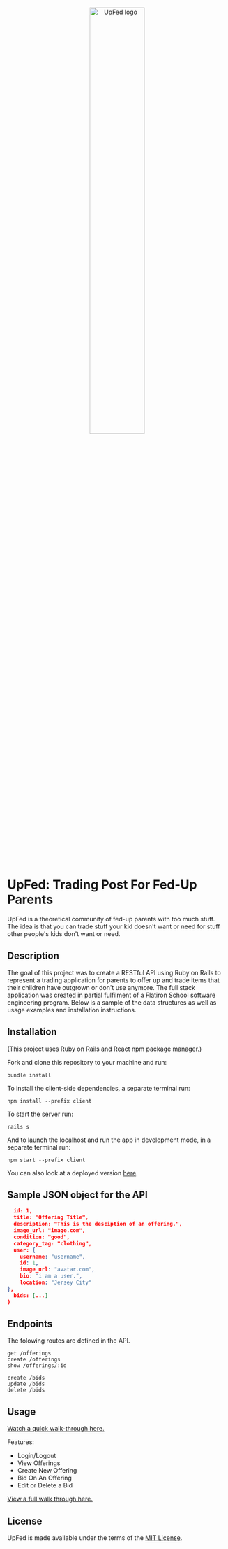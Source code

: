 <br/>
<p align="center">
    <a href="https://upfed.onrender.com/" target="_blank">
        <img width="50%" src="https://i.imgur.com/pDinA3g.png" alt="UpFed logo">
    </a>
</p>

# UpFed: Trading Post For Fed-Up Parents

UpFed is a theoretical community of fed-up parents with too much stuff. The idea is that you can trade stuff your kid doesn't want or need for stuff other people's kids don't want or need.

## Description

The goal of this project was to create a RESTful API using Ruby on Rails to represent a trading application for parents to offer up and trade items that their children have outgrown or don't use anymore. The full stack application was created in partial fulfilment of a Flatiron School software engineering program. Below is a sample of the data structures as well as usage examples and installation instructions.

## Installation

(This project uses Ruby on Rails and React npm package manager.)

Fork and clone this repository to your machine and run:

```
bundle install
```

To install the client-side dependencies, a separate terminal run:

```
npm install --prefix client
```

To start the server run:

```
rails s
```

And to launch the localhost and run the app in development mode, in a separate terminal run:

```
npm start --prefix client
```

You can also look at a deployed version [here](https://upfed.onrender.com/).

## Sample JSON object for the API

```json
  id: 1,
  title: "Offering Title",
  description: "This is the desciption of an offering.",
  image_url: "image.com",
  condition: "good",
  category_tag: "clothing",
  user: {
    username: "username",
    id: 1,
    image_url: "avatar.com",
    bio: "i am a user.",
    location: "Jersey City"
},
  bids: [...]
}
```

## Endpoints

The folowing routes are defined in the API.

```
get /offerings
create /offerings
show /offerings/:id
```
```
create /bids
update /bids
delete /bids
```

## Usage

[Watch a quick walk-through here.](https://www.loom.com/share/b608a8b5f3f9420abe80f7347c08edda?sid=762c7137-d189-4f94-85ac-500f7c40b3a7)

Features:
* Login/Logout
* View Offerings
* Create New Offering
* Bid On An Offering
* Edit or Delete a Bid

[View a full walk through here.](https://www.loom.com/share/743cf1ddde3b4de4ac294217d1269fb6?sid=fcfc8d82-0d91-47bd-bfca-ddd505a5d8c6)

## License

UpFed is made available under the terms of the [MIT License](https://opensource.org/license/mit/).

